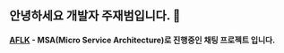 ## 안녕하세요 개발자 주재범입니다. 👋

#### [AFLK](https://github.com/jaebum7396/aflk) - MSA(Micro Service Architecture)로 진행중인 채팅 프로젝트 입니다.

